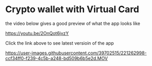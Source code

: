 # Crypto wallet with Virtual Card

the video below gives a good preview of what the app looks like



https://youtu.be/2OnQot6jvzY




Click the link above to see latest versioin of the app

https://user-images.githubusercontent.com/39702515/221262998-ccf34ff0-f239-4c5b-a248-bd509b6b5e2d.MOV


